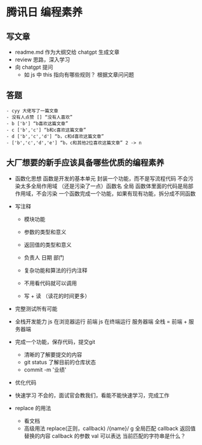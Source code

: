 # 腾讯日    编程素养
## 写文章
- readme.md 作为大纲交给 chatgpt 生成文章
- review 思路，深入学习
- 向 chatgpt 提问
    - 如 js 中 this 指向有哪些规则？
根据文章问问题


## 答题
    - cyy 大佬写了一篇文章
    - 没有人点赞 [] “没有人喜欢”
    - b ['b'] “b喜欢这篇文章”
    - c ['b','c'] “b和c喜欢这篇文章”
    - d ['b','c','d'] “b，c和d喜欢这篇文章”
    - ['b','c','d','e'] “b，c和其他2位喜欢这篇文章” 2 -> n


## 大厂想要的新手应该具备哪些优质的编程素养
- 函数化思想
    函数是开发的基本单元  封装一个功能，而不是写流程代码
        不会污染太多全局作用域
            （还是污染了一点）函数名 全局
            函数体里面的代码是局部作用域，不会污染
        一个函数完成一个功能，如果有现有功能，拆分成不同函数
- 写注释
    - 模块功能
    - 参数的类型和意义
    - 返回值的类型和意义
    - 负责人 日期 部门 
    - 复杂功能和算法的行内注释

    - 不用看代码就可以调用
    - 写 + 读 （读花的时间更多）

- 完整测试所有可能
- 全栈开发能力
    js 在浏览器运行 前端
    js 在终端运行   服务器端
    全栈 = 前端 + 服务器端

- 完成一个功能，保存代码，提交git
    - 清晰的了解要提交的内容
    - git status    了解目前的仓库状态
    - commit -m '业绩'

- 优化代码
- 快速学习
    不会的，面试官会教我们，看能不能快速学习，完成工作

- replace 的用法
    - 看文档
    - 高级用法
        replace(正则，callback)
        /{name}/ g 全局匹配
        callback 返回值 替换的内容
        callback 的参数 val 可以表达 当前匹配的字符串是什么？